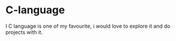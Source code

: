 # C-language
I C language is one of my favourite, i would love to explore it and do projects with it.
